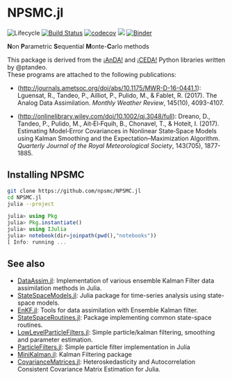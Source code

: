 # NPSMC.jl

![Lifecycle](https://img.shields.io/badge/lifecycle-experimental-orange.svg)<!--
![Lifecycle](https://img.shields.io/badge/lifecycle-maturing-blue.svg)
![Lifecycle](https://img.shields.io/badge/lifecycle-stable-green.svg)
![Lifecycle](https://img.shields.io/badge/lifecycle-retired-orange.svg)
![Lifecycle](https://img.shields.io/badge/lifecycle-archived-red.svg)
![Lifecycle](https://img.shields.io/badge/lifecycle-dormant-blue.svg) -->
[![Build Status](https://travis-ci.org/npsmc/NPSMC.jl.svg?branch=master)](https://travis-ci.org/npsmc/NPSMC.jl)
[![codecov](https://codecov.io/gh/npsmc/NPSMC.jl/branch/master/graph/badge.svg)](https://codecov.io/gh/npsmc/NPSMC.jl)
[![](https://img.shields.io/badge/docs-dev-blue.svg)](https://npsmc.github.io/NPSMC.jl/dev)
[![Binder](https://mybinder.org/badge_logo.svg)](https://mybinder.org/v2/gh/npsmc/NPSMC.jl/master?filepath=https%3A%2F%2Fgithub.com%2Fnpsmc%2FNPSMC.jl%2Fnotebooks)

**N**on **P**arametric **S**equential **M**onte-**C**arlo methods

This package is derived from the [¡AnDA!](https://github.com/ptandeo/anda) 
and [¡CEDA!](https://github.com/ptandeo/CEDA) Python libraries written by @ptandeo.  
These programs are attached to the following publications:

- (http://journals.ametsoc.org/doi/abs/10.1175/MWR-D-16-0441.1): Lguensat, R.,
Tandeo, P., Ailliot, P., Pulido, M., & Fablet, R. (2017). The Analog Data
Assimilation. *Monthly Weather Review*, 145(10), 4093-4107.

- (http://onlinelibrary.wiley.com/doi/10.1002/qj.3048/full): Dreano, D., Tandeo, P., Pulido, M., Ait‐El‐Fquih, B., Chonavel, T., & Hoteit, I. (2017). Estimating Model‐Error Covariances in Nonlinear State‐Space Models using Kalman Smoothing and the Expectation–Maximization Algorithm. *Quarterly Journal of the Royal Meteorological Society*, 143(705), 1877-1885.


## Installing NPSMC

```bash
git clone https://github.com/npsmc/NPSMC.jl
cd NPSMC.jl
julia --project
```

```julia
julia> using Pkg
julia> Pkg.instantiate()
julia> using IJulia
julia> notebook(dir=joinpath(pwd(),"notebooks"))
[ Info: running ...
```


## See also

 - [DataAssim.jl](https://github.com/Alexander-Barth/DataAssim.jl): Implementation of various ensemble Kalman Filter data assimilation methods in Julia.
 - [StateSpaceModels.jl](https://github.com/LAMPSPUC/StateSpaceModels.jl): Julia package for time-series analysis using state-space models.
- [EnKF.jl](https://github.com/mleprovost/EnKF.jl): Tools for data assimilation with Ensemble Kalman filter.
- [StateSpaceRoutines.jl](https://github.com/FRBNY-DSGE/StateSpaceRoutines.jl): Package implementing common state-space routines.
- [LowLevelParticleFilters.jl](https://github.com/baggepinnen/LowLevelParticleFilters.jl): Simple particle/kalman filtering, smoothing and parameter estimation.
- [ParticleFilters.jl](https://github.com/JuliaPOMDP/ParticleFilters.jl): Simple particle filter implementation in Julia
- [MiniKalman.jl](https://github.com/cstjean/MiniKalman.jl):  Kalman Filtering package
- [CovarianceMatrices.jl](https://github.com/gragusa/CovarianceMatrices.jl): Heteroskedasticity and Autocorrelation Consistent Covariance Matrix Estimation for Julia.
